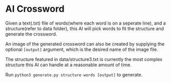 # AI Crossword

Given a text(.txt) file of words(where each word is on a seperate line), and a structure(refer to data folder),
this AI will pick words to fit the structure and generate the crossword.

An image of the generated crossword can also be created by supplying the optional `[output]` argument, which is the desired name of the image file.

The structure featured in data/structure3.txt is currently the most complex structure this AI can handle at a reasonable amount of time.

Run `python3 generate.py structure words [output]` to generate.
